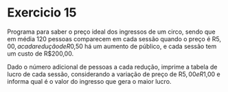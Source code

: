 # Exercicio 15
 
 Programa para saber o preço ideal dos ingressos de um circo, sendo que em média 120 pessoas comparecem em cada sessão
 quando o preço é R$5,00, a cada redução de R$0,50 há um aumento de público, e cada sessão tem um custo de R$200,00.

 Dado o número adicional de pessoas a cada redução, imprime a tabela de lucro de cada sessão, 
 considerando a variação de preço de R$5,00 e R$1,00 e informa qual é o valor do ingresso que gera o maior lucro.

